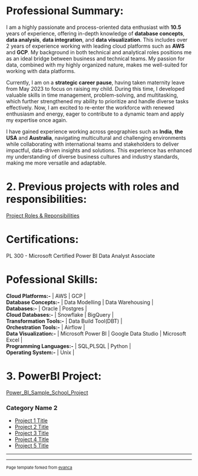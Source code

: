 # Professional Summary:
I am a highly passionate and process-oriented data enthusiast with **10.5** years of experience, offering in-depth knowledge of **database concepts**, **data analysis**, **data integration**, and **data visualization**. This includes over 2 years of experience working with leading cloud platforms such as **AWS** and **GCP**.
My background in both technical and analytical roles positions me as an ideal bridge between business and technical teams. My passion for data, combined with my highly organized nature, makes me well-suited for working with data platforms.

Currently, I am on a **strategic career pause**, having taken maternity leave from May 2023 to focus on raising my child. During this time, I developed valuable skills in time management, problem-solving, and multitasking, which further strengthened my ability to prioritize and handle diverse tasks effectively.
Now, I am excited to re-enter the workforce with renewed enthusiasm and energy, eager to contribute to a dynamic team and apply my expertise once again.

I have gained experience working across geographies such as **India**, **the USA** and **Australia**, navigating multicultural and challenging environments while collaborating with international teams and stakeholders to deliver impactful, data-driven insights and solutions. This experience has enhanced my understanding of diverse business cultures and industry standards, making me more versatile and adaptable. 

# 2. Previous projects with roles and responsibilities:
[Project Roles & Reponsibilities](https://github.com/anuja0507/Portfolio-AnujaDeshpande/blob/292f99be533721eb318ee218c0c2c854e4126fe5/2_Projects_Roles_%26_Responsibilities.md)

# Certifications:
PL 300 - Microsoft Certified Power BI Data Analyst Associate

# Pofessional Skills:
**Cloud Platforms:-**       | AWS | GCP |\
**Database Concepts:-**     | Data Modelling | Data Warehousing |\
**Databases:-**             | Oracle | Postgres |\
**Cloud Databases:-**       | Snowflake | BigQuery |\
**Transformation Tools:-**  | Data Build Tool(DBT) |\
**Orchestration Tools:-**   | Airflow |\
**Data Visualization:-**    | Microsoft Power BI | Google Data Studio | Microsoft Excel |\
**Programming Languages:-** | SQL,PLSQL | Python |\
**Operating System:-**      | Unix |

# 3. PowerBI Project:
[Power_BI_Sample_School_Project](https://github.com/anuja0507/Portfolio-AnujaDeshpande/blob/2d310d70c799bf0339d7dcfbe347a584bee23c9a/3_PowerBI_School_Project.md)

### Category Name 2

- [Project 1 Title](http://example.com/)
- [Project 2 Title](http://example.com/)
- [Project 3 Title](http://example.com/)
- [Project 4 Title](http://example.com/)
- [Project 5 Title](http://example.com/)

---




---
<p style="font-size:11px">Page template forked from <a href="https://github.com/evanca/quick-portfolio">evanca</a></p>
<!-- Remove above link if you don't want to attibute -->

